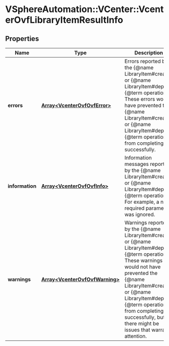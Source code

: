 # VSphereAutomation::VCenter::VcenterOvfLibraryItemResultInfo

## Properties
Name | Type | Description | Notes
------------ | ------------- | ------------- | -------------
**errors** | [**Array&lt;VcenterOvfOvfError&gt;**](VcenterOvfOvfError.md) | Errors reported by the {@name LibraryItem#create} or {@name LibraryItem#deploy} {@term operation}. These errors would have prevented the {@name LibraryItem#create} or {@name LibraryItem#deploy} {@term operation} from completing successfully. | 
**information** | [**Array&lt;VcenterOvfOvfInfo&gt;**](VcenterOvfOvfInfo.md) | Information messages reported by the {@name LibraryItem#create} or {@name LibraryItem#deploy} {@term operation}. For example, a non-required parameter was ignored. | 
**warnings** | [**Array&lt;VcenterOvfOvfWarning&gt;**](VcenterOvfOvfWarning.md) | Warnings reported by the {@name LibraryItem#create} or {@name LibraryItem#deploy} {@term operation}. These warnings would not have prevented the {@name LibraryItem#create} or {@name LibraryItem#deploy} {@term operation} from completing successfully, but there might be issues that warrant attention. | 


